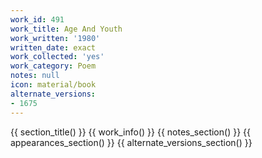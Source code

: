 ```yaml
---
work_id: 491
work_title: Age And Youth
work_written: '1980'
written_date: exact
work_collected: 'yes'
work_category: Poem
notes: null
icon: material/book
alternate_versions:
- 1675
---
```


{{ section_title() }}
{{ work_info() }}
{{ notes_section() }}
{{ appearances_section() }}
{{ alternate_versions_section() }}